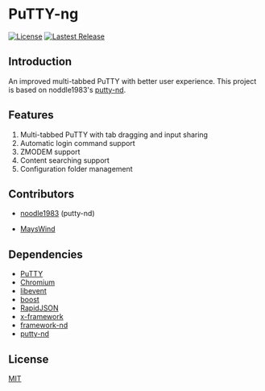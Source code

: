 # PuTTY-ng
[![License](https://img.shields.io/github/license/mayswind/putty-ng.svg?style=flat)](https://github.com/mayswind/putty-ng/blob/master/LICENSE)
[![Lastest Release](https://img.shields.io/github/release/mayswind/putty-ng.svg?style=flat)](https://github.com/mayswind/putty-ng/releases)

## Introduction
An improved multi-tabbed PuTTY with better user experience. This project is based on noddle1983's [putty-nd](https://github.com/noodle1983/putty-nd3.x).

## Features
1. Multi-tabbed PuTTY with tab dragging and input sharing
2. Automatic login command support
3. ZMODEM support
4. Content searching support
5. Configuration folder management

## Contributors
- [noodle1983](https://github.com/noodle1983) (putty-nd)

- [MaysWind](https://github.com/mayswind)

## Dependencies
- [PuTTY](https://www.putty.org)
- [Chromium](https://www.chromium.org)
- [libevent](https://libevent.org)
- [boost](https://www.boost.org)
- [RapidJSON](http://rapidjson.org)
- [x-framework](https://x-framework.googlecode.com)
- [framework-nd](https://github.com/noodle1983/framework-nd)
- [putty-nd](https://github.com/noodle1983/putty-nd3.x)

## License
[MIT](https://github.com/mayswind/putty-ng/blob/master/LICENSE)
